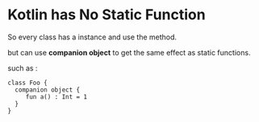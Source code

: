 # Kotlin has No Static Function

So every class has a instance and use the method.

but can use __companion object__ to get the same effect as static functions.

such as : 

```
class Foo {
  companion object {
     fun a() : Int = 1
  }
}
```

